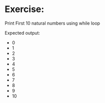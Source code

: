 # Exercise: 
Print First 10 natural numbers using while loop

Expected output:

- 0
- 1
- 2
- 3
- 4
- 5
- 6
- 7
- 8
- 9
- 10
